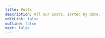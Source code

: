 ```yaml
---
title: Posts
description: All our posts, sorted by date.
editLink: false
outline: false
next: false
---
```


<script setup>
import Index from './.vitepress/theme/Posts.vue'
</script>

<Index/>
